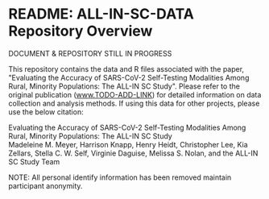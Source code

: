 # README: ALL-IN-SC-DATA Repository Overview

DOCUMENT & REPOSITORY STILL IN PROGRESS

This repository contains the data and R files associated with the paper, "Evaluating the Accuracy of SARS-CoV-2 Self-Testing Modalities Among Rural, Minority Populations: The ALL-IN SC Study". Please refer to the original publication (www.TODO-ADD-LINK) for detailed information on data collection and analysis methods. If using this data for other projects, please use the below citation:

Evaluating the Accuracy of SARS-CoV-2 Self-Testing Modalities Among Rural, Minority Populations: The ALL-IN SC Study <br>
Madeleine M. Meyer, Harrison Knapp, Henry Heidt, Christopher Lee, Kia Zellars, Stella C. W. Self, Virginie Daguise, Melissa S. Nolan, and the ALL-IN SC Study Team <br>

NOTE: All personal identify information has been removed maintain participant anonymity. 
